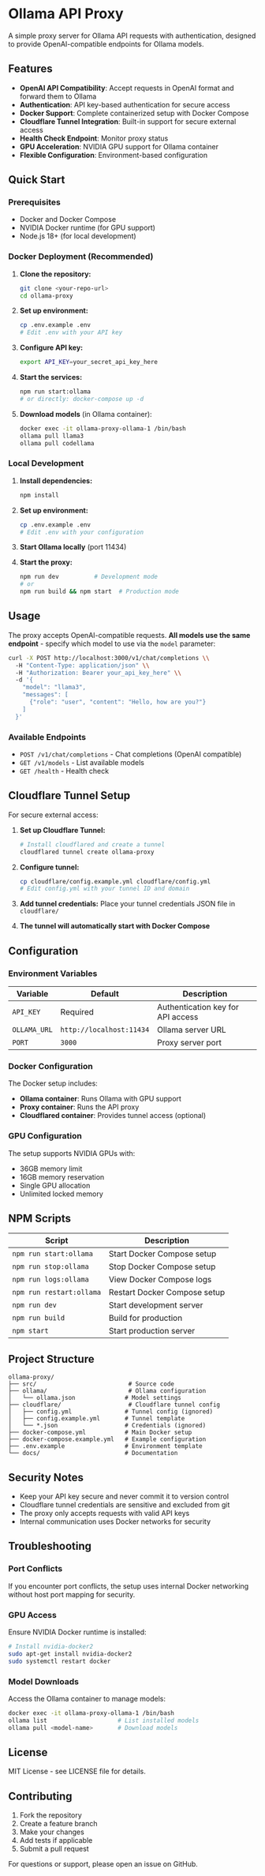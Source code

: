# Ollama API Proxy

A simple proxy server for Ollama API requests with authentication, designed to provide OpenAI-compatible endpoints for Ollama models.

## Features

- **OpenAI API Compatibility**: Accept requests in OpenAI format and forward them to Ollama
- **Authentication**: API key-based authentication for secure access
- **Docker Support**: Complete containerized setup with Docker Compose
- **Cloudflare Tunnel Integration**: Built-in support for secure external access
- **Health Check Endpoint**: Monitor proxy status
- **GPU Acceleration**: NVIDIA GPU support for Ollama container
- **Flexible Configuration**: Environment-based configuration

## Quick Start

### Prerequisites

- Docker and Docker Compose
- NVIDIA Docker runtime (for GPU support)
- Node.js 18+ (for local development)

### Docker Deployment (Recommended)

1. **Clone the repository:**
   ```bash
   git clone <your-repo-url>
   cd ollama-proxy
   ```

2. **Set up environment:**
   ```bash
   cp .env.example .env
   # Edit .env with your API key
   ```

3. **Configure API key:**
   ```bash
   export API_KEY=your_secret_api_key_here
   ```

4. **Start the services:**
   ```bash
   npm run start:ollama
   # or directly: docker-compose up -d
   ```

5. **Download models** (in Ollama container):
   ```bash
   docker exec -it ollama-proxy-ollama-1 /bin/bash
   ollama pull llama3
   ollama pull codellama
   ```

### Local Development

1. **Install dependencies:**
   ```bash
   npm install
   ```

2. **Set up environment:**
   ```bash
   cp .env.example .env
   # Edit .env with your configuration
   ```

3. **Start Ollama locally** (port 11434)

4. **Start the proxy:**
   ```bash
   npm run dev          # Development mode
   # or
   npm run build && npm start  # Production mode
   ```

## Usage

The proxy accepts OpenAI-compatible requests. **All models use the same endpoint** - specify which model to use via the `model` parameter:

```bash
curl -X POST http://localhost:3000/v1/chat/completions \\
  -H "Content-Type: application/json" \\
  -H "Authorization: Bearer your_api_key_here" \\
  -d '{
    "model": "llama3",
    "messages": [
      {"role": "user", "content": "Hello, how are you?"}
    ]
  }'
```

### Available Endpoints

- `POST /v1/chat/completions` - Chat completions (OpenAI compatible)
- `GET /v1/models` - List available models
- `GET /health` - Health check

## Cloudflare Tunnel Setup

For secure external access:

1. **Set up Cloudflare Tunnel:**
   ```bash
   # Install cloudflared and create a tunnel
   cloudflared tunnel create ollama-proxy
   ```

2. **Configure tunnel:**
   ```bash
   cp cloudflare/config.example.yml cloudflare/config.yml
   # Edit config.yml with your tunnel ID and domain
   ```

3. **Add tunnel credentials:**
   Place your tunnel credentials JSON file in `cloudflare/`

4. **The tunnel will automatically start with Docker Compose**

## Configuration

### Environment Variables

| Variable | Default | Description |
|----------|---------|-------------|
| `API_KEY` | Required | Authentication key for API access |
| `OLLAMA_URL` | `http://localhost:11434` | Ollama server URL |
| `PORT` | `3000` | Proxy server port |

### Docker Configuration

The Docker setup includes:
- **Ollama container**: Runs Ollama with GPU support
- **Proxy container**: Runs the API proxy
- **Cloudflared container**: Provides tunnel access (optional)

### GPU Configuration

The setup supports NVIDIA GPUs with:
- 36GB memory limit
- 16GB memory reservation
- Single GPU allocation
- Unlimited locked memory

## NPM Scripts

| Script | Description |
|--------|-------------|
| `npm run start:ollama` | Start Docker Compose setup |
| `npm run stop:ollama` | Stop Docker Compose setup |
| `npm run logs:ollama` | View Docker Compose logs |
| `npm run restart:ollama` | Restart Docker Compose setup |
| `npm run dev` | Start development server |
| `npm run build` | Build for production |
| `npm start` | Start production server |

## Project Structure

```
ollama-proxy/
├── src/                          # Source code
├── ollama/                       # Ollama configuration
│   └── ollama.json              # Model settings
├── cloudflare/                   # Cloudflare tunnel config
│   ├── config.yml               # Tunnel config (ignored)
│   ├── config.example.yml       # Tunnel template
│   └── *.json                   # Credentials (ignored)
├── docker-compose.yml           # Main Docker setup
├── docker-compose.example.yml   # Example configuration
├── .env.example                 # Environment template
└── docs/                        # Documentation
```

## Security Notes

- Keep your API key secure and never commit it to version control
- Cloudflare tunnel credentials are sensitive and excluded from git
- The proxy only accepts requests with valid API keys
- Internal communication uses Docker networks for security

## Troubleshooting

### Port Conflicts
If you encounter port conflicts, the setup uses internal Docker networking without host port mapping for security.

### GPU Access
Ensure NVIDIA Docker runtime is installed:
```bash
# Install nvidia-docker2
sudo apt-get install nvidia-docker2
sudo systemctl restart docker
```

### Model Downloads
Access the Ollama container to manage models:
```bash
docker exec -it ollama-proxy-ollama-1 /bin/bash
ollama list                    # List installed models
ollama pull <model-name>       # Download models
```

## License

MIT License - see LICENSE file for details.

## Contributing

1. Fork the repository
2. Create a feature branch
3. Make your changes
4. Add tests if applicable
5. Submit a pull request

For questions or support, please open an issue on GitHub.